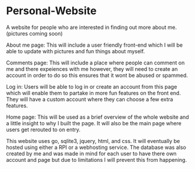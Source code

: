 # Personal-Website
A website for people who are interested in finding out more about me.
(pictures coming soon)

About me page:
  This will include a user friendly front-end which I will be able to update with pictures and fun things about myself.
  
Comments page:
  This will include a place where people can comment on me and there expeiences with me however, they will need to create an account in order to do so this ensures that 
  it wont be abused or spammed.
  
Log in:
  Users will be able to log in or create an account from this page which will enable them to partake in more fun features on the front end. They will have a custom
  account where they can choose a few extra features.
  
Home page:
  This will be used as a brief overview of the whole website and a little insight to why I built the page. It will also be the main page where users get rerouted to on 
  entry.

This website uses go, sqlite3, jquery, html, and css.
It will eventually be hosted using either a RPI or a webhosting service. The database was also created by me and was made in mind for each user to have there own account and page but due to limitations I will prevent this from happening.
